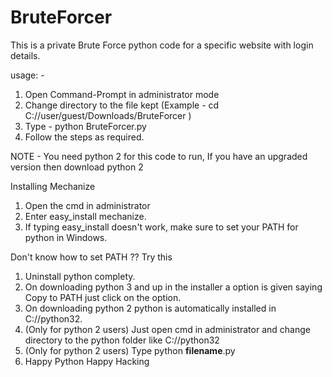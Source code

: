 # BruteForcer
This is a private Brute Force python code for a specific website with login details.

usage: - 

1. Open Command-Prompt in administrator mode
2. Change directory to the file kept (Example - cd C://user/guest/Downloads/BruteForcer )
3. Type - python BruteForcer.py
4. Follow the steps as required.

NOTE - You need python 2 for this code to run, If you have an upgraded version then download python 2

Installing Mechanize

1. Open the cmd in administrator
2. Enter easy_install mechanize.
3. If typing easy_install doesn't work, make sure to set your PATH for python in Windows.

Don't know how to set PATH ?? Try this

1. Uninstall python complety.
2. On downloading python 3 and up in the installer a option is given saying Copy to PATH just click on the option.
3. On downloading python 2 python is automatically installed in C://python32.
4. (Only for python 2 users) Just open cmd in administrator and change directory to the python folder like C://python32
5. (Only for python 2 users) Type python **filename**.py
6. Happy Python Happy Hacking
